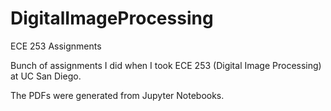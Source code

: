 # DigitalImageProcessing
ECE 253 Assignments

Bunch of assignments I did when I took ECE 253 (Digital Image Processing) at UC San Diego.

The PDFs were generated from Jupyter Notebooks.
